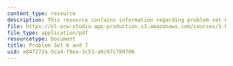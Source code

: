 ```yaml
---
content_type: resource
description: This resource contains information regarding problem set 6 and 7.
file: https://ol-ocw-studio-app-production.s3.amazonaws.com/courses/1-00-introduction-to-computers-and-engineering-problem-solving-spring-2012/a847272a5ca4f8ea3c53a8c97c789700_MIT1_00S12_PS_6and7.pdf
file_type: application/pdf
resourcetype: Document
title: Problem Set 6 and 7
uid: a847272a-5ca4-f8ea-3c53-a8c97c789700
---
```

